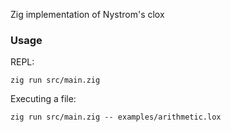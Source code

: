 Zig implementation of Nystrom's clox

### Usage

REPL:
```
zig run src/main.zig
```

Executing a file:
```
zig run src/main.zig -- examples/arithmetic.lox
```
